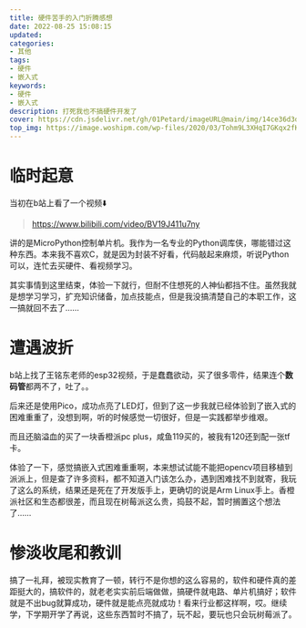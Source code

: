 ```yaml
---
title: 硬件苦手的入门折腾感想
date: 2022-08-25 15:08:15
updated:
categories: 
- 其他
tags: 
- 硬件
- 嵌入式
keywords:
- 硬件
- 嵌入式
description: 打死我也不搞硬件开发了
cover: https://cdn.jsdelivr.net/gh/01Petard/imageURL@main/img/14ce36d3d539b6006c6939a3eb50352ac65cb77a
top_img: https://image.woshipm.com/wp-files/2020/03/Tohm9L3XHqI7GKqx2fKD.jpg
---
```


# 临时起意

当初在b站上看了一个视频⬇️

> https://www.bilibili.com/video/BV19J411u7ny

讲的是MicroPython控制单片机。我作为一名专业的Python调库侠，哪能错过这种东西。本来我不喜欢C，就是因为封装不好看，代码敲起来麻烦，听说Python可以，连忙去买硬件、看视频学习。

其实事情到这里结束，体验一下就行，但耐不住想死的人神仙都挡不住。虽然我就是想学习学习，扩充知识储备，加点技能点，但是我没搞清楚自己的本职工作，这一搞就回不去了……

# 遭遇波折

b站上找了王铭东老师的esp32视频，于是蠢蠢欲动，买了很多零件，结果连个**数码管**都两不了，吐了。。

后来还是使用Pico，成功点亮了LED灯，但到了这一步我就已经体验到了嵌入式的困难重重了，没想到啊，听的时候感觉一切很好，但是一实践都举步维艰。

而且还脑溢血的买了一块香橙派pc plus，咸鱼119买的，被我有120还到配一张tf卡。

体验了一下，感觉搞嵌入式困难重重啊，本来想试试能不能把opencv项目移植到派派上，但是查了许多资料，都不知道入门该怎么办，遇到困难找不到就寄，我玩了这么的系统，结果还是死在了开发版手上，更确切的说是Arm Linux手上。香橙派社区和生态都很差，而且现在树莓派这么贵，捣鼓不起，暂时搁置这个想法了……

# 惨淡收尾和教训

搞了一礼拜，被现实教育了一顿，转行不是你想的这么容易的，软件和硬件真的差距挺大的，搞软件的，就老老实实前后端做做，搞硬件就电路、单片机搞好；软件就是不出bug就算成功，硬件就是能点亮就成功！看来行业都这样啊，哎。继续学，下学期开学了再说，这些东西暂时不搞了，玩不起，要玩也只会玩树莓派了。



